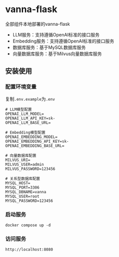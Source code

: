# vanna-flask
全部组件本地部署的vanna-flask

- LLM服务：支持遵循OpenAI标准的接口服务
- Embedding服务：支持遵循OpenAI标准的接口服务
- 数据库服务：基于MySQL数据库服务
- 向量数据库服务：基于Milvus向量数据库服务

## 安装使用

### 配置环境变量
复制`.env.example`为`.env`
```
# LLM模型配置
OPENAI_LLM_MODEL=
OPENAI_LLM_API_KEY=sk-
OPENAI_LLM_BASE_URL=

# Embedding模型配置
OPENAI_EMBEDDING_MODEL=
OPENAI_EMBEDDING_API_KEY=sk-
OPENAI_EMBEDDING_BASE_URL=

# 向量数据库配置
MILVUS_URI=
MILVUS_USER=admin
MILVUS_PASSWORD=123456

# 关系型数据库配置
MYSQL_HOST=
MYSQL_PORT=3306
MYSQL_DBNAME=vanna
MYSQL_USER=root
MYSQL_PASSWORD=123456
```

### 启动服务
```
docker compose up -d
```

### 访问服务
```
http://localhost:8080
```

